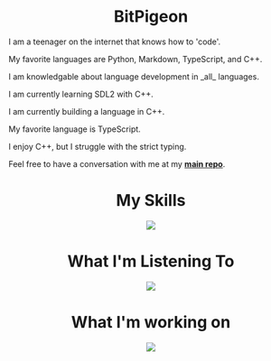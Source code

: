 <h1 align="center">BitPigeon</h1>

<p>I am a teenager on the internet that knows how to 'code'.</p>
<p>My favorite languages are Python, Markdown, TypeScript, and C++.</p>
<p>I am knowledgable about language development in _all_ languages.</p>
<p>I am currently learning SDL2 with C++.</p>
<p>I am currently building a language in C++.</p>
<p>My favorite language is TypeScript.</p>
<p>I enjoy C++, but I struggle with the strict typing.</p>
<p>Feel free to have a conversation with me at my <a href="htps://github.com/BitPigeon/BitPigeon"><b>main repo</b></a>.</p>

<h1 align="center">My Skills</h2>

<p align="center">
  <img src="https://skillicons.dev/icons?i=bash,cpp,cmake,css,deno,emacs,flask,git,github,githubactions,gtk,html,js,jquery,linux,md,mysql,nodejs,py,raspberrypi,regex,replit,rust,stackoverflow,ts,unity,v,vim,vscode&perline=14">
</p>

<h1 align="center">What I'm Listening To</h2>

<p align="center">
  <a href="https://open.spotify.com/playlist/0WXtjhXlSoPARrpSzybvIm?si=6d1570d065ef439b">
    <img src="https://spotify-github-profile.vercel.app/api/view?uid=31qlpvl2e2lsf6y5c6lqx5oijjzq&cover_image=true&theme=novatorem&show_offline=false&background_color=121212&interchange=true&bar_color=53b14f&bar_color_cover=true" />
  </a>
</p>

<h1 align="center">What I'm working on</h2>

<p align="center">
  <a href="https://github.com/BitPigeon/Divine">
    <img src="https://img.shields.io/badge/On GitHub-Divine-%23288acc?style=for-the-badge&logo=github&logoColor=%23FFFFFF&labelColor=%23328ecc" />
  </a>
</p>
